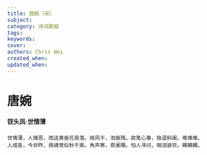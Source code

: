 ```yaml
---
title: 唐婉（宋）
subject: 
category: 诗词歌赋
tags: 
keywords: 
cover: 
authors: Chris Wei
created_when: 
updated_when: 
---
```


# 唐婉

#### 钗头凤·世情薄

```
世情薄，人情恶，雨送黄昏花易落。晓风干，泪痕残。欲笺心事，独语斜阑。难难难。
人成各，今非昨，病魂常似秋千索。角声寒，夜阑珊。怕人寻问，咽泪装欢。瞒瞒瞒。
```
